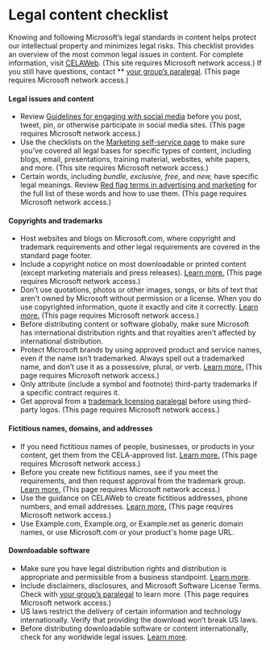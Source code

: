 # Legal content checklist

Knowing
and following Microsoft’s legal standards in content helps protect
our intellectual property and minimizes legal risks. This checklist
provides an overview of the most common legal issues in content. For complete information, visit [](https://microsoft.sharepoint.com/sites/lcaweb/home)[](https://microsoft.sharepoint.com/sites/lcaweb/home)[CELAWeb](https://microsoft.sharepoint.com/sites/lcaweb/home)*.* (This site requires Microsoft network access.) If you still have questions, contact ** [your group’s paralegal](https://microsoft.sharepoint.com/sites/lcaweb/Pages/Applications/LegalContact.aspx)*.* (This page requires Microsoft network access.)

#### Legal issues and content

  - Review [Guidelines for engaging with social media](https://microsoft.sharepoint.com/sites/LCAWeb/Home/Marketing/Social-Media/Social-Media-Guidelines) before you post, tweet, pin, or otherwise participate in social media sites. (This page requires Microsoft network access.)
  - Use the checklists on the [Marketing self-service page](https://microsoft.sharepoint.com/sites/lcaweb/Home/Marketing/Checklists)
    to make sure you’ve covered all legal bases for specific types of
    content, including blogs, email, presentations, training
    material, websites, white papers, and more. (This site requires Microsoft network access.)
  - Certain words, including *bundle, exclusive, free,* and *new,* have specific legal meanings. Review [Red flag terms in advertising and marketing](https://microsoft.sharepoint.com/sites/lcaweb/Home/Marketing/Marketing-and-Advertising-Content/Red-Flag-Terms) for the full list of these words and how to use them. (This page requires Microsoft network access.)

#### Copyrights and trademarks 

  - Host websites
    and blogs on Microsoft.com, where copyright and trademark
    requirements and other legal requirements are covered in the
    standard page footer. 
  - Include a copyright notice on most downloadable or printed content (except marketing materials and press releases). [Learn more.](https://microsoft.sharepoint.com/sites/lcaweb/Home/Copyrights-Trademarks-and-Patents/Copyrights/Legal-Notices) (This page requires Microsoft network access.)
  - Don’t
    use quotations, photos or other images, songs, or bits of text
    that aren't owned by Microsoft without permission or a
    license. When you do use copyrighted information, quote it exactly
    and cite it correctly. [Learn more.](https://microsoft.sharepoint.com/sites/lcaweb/Home/Marketing/Marketing-and-Advertising-Content/Photos-and-Other-Media) (This page requires Microsoft network access.)
  - Before distributing
    content or software globally, make sure Microsoft
    has international distribution rights and that royalties aren't
    affected by international distribution. 
  - Protect Microsoft
    brands by using approved product and service names, even if the
    name isn’t trademarked. Always spell out a trademarked name, and
    don’t use it as a possessive, plural, or verb. [Learn more.](https://microsoft.sharepoint.com/sites/lcaweb/home/copyrights-trademarks-and-patents/trademarks/trademark-list-and-usage) (This page requires Microsoft network access.)
  - Only attribute (include a symbol and footnote) third-party trademarks if a specific contract requires it. 
  - Get approval from a [trademark licensing paralegal](https://microsoft.sharepoint.com/sites/LCAWeb/Home/Copyrights-Trademarks-and-Patents/Trademarks/Contacts) before using third-party logos. (This page requires Microsoft network access.)

#### Fictitious names, domains, and addresses

  - If you
    need fictitious names of people, businesses, or products in
    your content, get them from the CELA-approved list. [Learn more.](https://microsoft.sharepoint.com/sites/LCAWeb/Home/Copyrights-Trademarks-and-Patents/Trademarks/Fictitious-Names) (This page requires Microsoft network access.)
  - Before you
    create new fictitious names, see if you meet the requirements, and
    then request approval from the trademark group. [Learn more.](https://microsoft.sharepoint.com/sites/LCAWeb/Home/Copyrights-Trademarks-and-Patents/Trademarks/Fictitious-Names) (This page requires Microsoft network access.)
  - Use the guidance on CELAWeb to create fictitious addresses, phone numbers, and email addresses. [Learn more.](https://microsoft.sharepoint.com/sites/LCAWeb/Home/Copyrights-Trademarks-and-Patents/Trademarks/Fictitious-Names) (This page requires Microsoft network access.)
  - Use Example.com, Example.org,
    or Example.net as generic domain names, or use Microsoft.com or
    your product's home page URL.

#### Downloadable software 

  - Make sure
    you have legal distribution rights and distribution is appropriate
    and permissible from a business standpoint. [Learn more](/style-guide/legal-content/downloadable-software).
  - Include disclaimers, disclosures, and Microsoft Software License Terms. Check with [your group’s paralegal](https://microsoft.sharepoint.com/sites/lcaweb/Pages/Applications/LegalContact.aspx) to learn more. (This page requires Microsoft network access.)
  - US
    laws restrict the delivery of certain information and technology
    internationally. Verify that providing the download won’t
    break US laws.
  - Before distributing downloadable software or content internationally, check for any worldwide legal issues. [Learn more](/style-guide/global-communications/legal-considerations).
